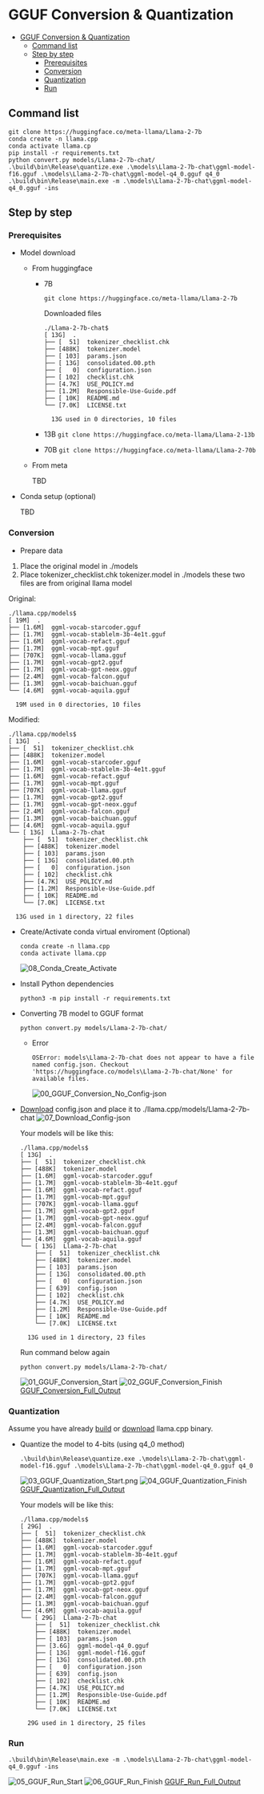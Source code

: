 # GGUF Conversion & Quantization

- [GGUF Conversion \& Quantization](#gguf-conversion--quantization)
  - [Command list](#command-list)
  - [Step by step](#step-by-step)
    - [Prerequisites](#prerequisites)
    - [Conversion](#conversion)
    - [Quantization](#quantization)
    - [Run](#run)


## Command list

```
git clone https://huggingface.co/meta-llama/Llama-2-7b
conda create -n llama.cpp
conda activate llama.cp
pip install -r requirements.txt
python convert.py models/Llama-2-7b-chat/
.\build\bin\Release\quantize.exe .\models\Llama-2-7b-chat\ggml-model-f16.gguf .\models\Llama-2-7b-chat\ggml-model-q4_0.gguf q4_0
.\build\bin\Release\main.exe -m .\models\Llama-2-7b-chat\ggml-model-q4_0.gguf -ins
```

## Step by step
### Prerequisites

* Model download
  
  * From huggingface
    
    * 7B
  
      `git clone https://huggingface.co/meta-llama/Llama-2-7b`
      
      Downloaded files
      
      ```
      ./Llama-2-7b-chat$
      [ 13G]  .
      ├── [  51]  tokenizer_checklist.chk
      ├── [488K]  tokenizer.model
      ├── [ 103]  params.json
      ├── [ 13G]  consolidated.00.pth
      ├── [   0]  configuration.json
      ├── [ 102]  checklist.chk
      ├── [4.7K]  USE_POLICY.md
      ├── [1.2M]  Responsible-Use-Guide.pdf
      ├── [ 10K]  README.md
      └── [7.0K]  LICENSE.txt
      
        13G used in 0 directories, 10 files
      ```
    
    * 13B
      `git clone https://huggingface.co/meta-llama/Llama-2-13b`
    
    * 70B
      `git clone https://huggingface.co/meta-llama/Llama-2-70b`
  
  * From meta
    
    TBD

* Conda setup (optional)
  
  TBD

### Conversion

* Prepare data
1. Place the original model in ./models
2. Place tokenizer_checklist.chk tokenizer.model in ./models
   these two files are from original llama model

  Original:

  ```
  ./llama.cpp/models$
  [ 19M]  .
  ├── [1.6M]  ggml-vocab-starcoder.gguf
  ├── [1.7M]  ggml-vocab-stablelm-3b-4e1t.gguf
  ├── [1.6M]  ggml-vocab-refact.gguf
  ├── [1.7M]  ggml-vocab-mpt.gguf
  ├── [707K]  ggml-vocab-llama.gguf
  ├── [1.7M]  ggml-vocab-gpt2.gguf
  ├── [1.7M]  ggml-vocab-gpt-neox.gguf
  ├── [2.4M]  ggml-vocab-falcon.gguf
  ├── [1.3M]  ggml-vocab-baichuan.gguf
  └── [4.6M]  ggml-vocab-aquila.gguf

    19M used in 0 directories, 10 files
  ```

  Modified:

  ```
  ./llama.cpp/models$
  [ 13G]  .
  ├── [  51]  tokenizer_checklist.chk
  ├── [488K]  tokenizer.model
  ├── [1.6M]  ggml-vocab-starcoder.gguf
  ├── [1.7M]  ggml-vocab-stablelm-3b-4e1t.gguf
  ├── [1.6M]  ggml-vocab-refact.gguf
  ├── [1.7M]  ggml-vocab-mpt.gguf
  ├── [707K]  ggml-vocab-llama.gguf
  ├── [1.7M]  ggml-vocab-gpt2.gguf
  ├── [1.7M]  ggml-vocab-gpt-neox.gguf
  ├── [2.4M]  ggml-vocab-falcon.gguf
  ├── [1.3M]  ggml-vocab-baichuan.gguf
  ├── [4.6M]  ggml-vocab-aquila.gguf
  └── [ 13G]  Llama-2-7b-chat
      ├── [  51]  tokenizer_checklist.chk
      ├── [488K]  tokenizer.model
      ├── [ 103]  params.json
      ├── [ 13G]  consolidated.00.pth
      ├── [   0]  configuration.json
      ├── [ 102]  checklist.chk
      ├── [4.7K]  USE_POLICY.md
      ├── [1.2M]  Responsible-Use-Guide.pdf
      ├── [ 10K]  README.md
      └── [7.0K]  LICENSE.txt

    13G used in 1 directory, 22 files
  ```

* Create/Activate conda virtual enviroment (Optional)
  
  ```
  conda create -n llama.cpp
  conda activate llama.cpp
  ```
  ![08_Conda_Create_Activate](./Images/02_GGUF_Conversion_&_Quantization/08_Conda_Create_Activate.png)

* Install Python dependencies
  
  `python3 -m pip install -r requirements.txt`

* Converting 7B model to GGUF format
  
  `python convert.py models/Llama-2-7b-chat/`
  
  * Error
    
    ```
    OSError: models\Llama-2-7b-chat does not appear to have a file named config.json. Checkout 'https://huggingface.co/models\Llama-2-7b-chat/None' for available files.
    ```
    
    ![00_GGUF_Conversion_No_Config-json](./Images/02_GGUF_Conversion_&_Quantization/00_GGUF_Conversion_No_Config-json.png)

* [Download](https://huggingface.co/meta-llama/Llama-2-7b-hf/tree/main) config.json and place it to ./llama.cpp/models/Llama-2-7b-chat
  ![07_Download_Config-json](./Images/02_GGUF_Conversion_&_Quantization/07_Download_Config-json.png)
  
  Your models will be like this:
  
  ```
  ./llama.cpp/models$
  [ 13G]  .
  ├── [  51]  tokenizer_checklist.chk
  ├── [488K]  tokenizer.model
  ├── [1.6M]  ggml-vocab-starcoder.gguf
  ├── [1.7M]  ggml-vocab-stablelm-3b-4e1t.gguf
  ├── [1.6M]  ggml-vocab-refact.gguf
  ├── [1.7M]  ggml-vocab-mpt.gguf
  ├── [707K]  ggml-vocab-llama.gguf
  ├── [1.7M]  ggml-vocab-gpt2.gguf
  ├── [1.7M]  ggml-vocab-gpt-neox.gguf
  ├── [2.4M]  ggml-vocab-falcon.gguf
  ├── [1.3M]  ggml-vocab-baichuan.gguf
  ├── [4.6M]  ggml-vocab-aquila.gguf
  └── [ 13G]  Llama-2-7b-chat
      ├── [  51]  tokenizer_checklist.chk
      ├── [488K]  tokenizer.model
      ├── [ 103]  params.json
      ├── [ 13G]  consolidated.00.pth
      ├── [   0]  configuration.json
      ├── [ 639]  config.json
      ├── [ 102]  checklist.chk
      ├── [4.7K]  USE_POLICY.md
      ├── [1.2M]  Responsible-Use-Guide.pdf
      ├── [ 10K]  README.md
      └── [7.0K]  LICENSE.txt
  
    13G used in 1 directory, 23 files
  ```
  
  Run command below again

  `python convert.py models/Llama-2-7b-chat/`
  
  ![01_GGUF_Conversion_Start](./Images/02_GGUF_Conversion_&_Quantization/01_GGUF_Conversion_Start.png)
  ![02_GGUF_Conversion_Finish](./Images/02_GGUF_Conversion_&_Quantization/02_GGUF_Conversion_Finish.png)
  [GGUF_Conversion_Full_Output](./Images/02_GGUF_Conversion_&_Quantization/GGUF_Conversion_Full_Output.txt)

### Quantization

Assume you have already [build](./01_Build_Llama.cpp.md) or [download](https://github.com/linuslau/AI/blob/main/01_Foolproof_Guide_of_LLama_Deployment/01_Llama.cpp_on_CPU/00_Simplest_way_to_distribute_Llama2.md#download-llamacpp-binary) llama.cpp binary.

* Quantize the model to 4-bits (using q4_0 method)
  
  `.\build\bin\Release\quantize.exe .\models\Llama-2-7b-chat\ggml-model-f16.gguf .\models\Llama-2-7b-chat\ggml-model-q4_0.gguf q4_0`
  
  ![03_GGUF_Quantization_Start.png](./Images/02_GGUF_Conversion_&_Quantization/03_GGUF_Quantization_Start.png)
  ![04_GGUF_Quantization_Finish](./Images/02_GGUF_Conversion_&_Quantization/04_GGUF_Quantization_Finish.png)
  [GGUF_Quantization_Full_Output](./Images/02_GGUF_Conversion_&_Quantization/GGUF_Quantization_Full_Output.txt)
  
  Your models will be like this:
  
  ```
  ./llama.cpp/models$
  [ 29G]  .
  ├── [  51]  tokenizer_checklist.chk
  ├── [488K]  tokenizer.model
  ├── [1.6M]  ggml-vocab-starcoder.gguf
  ├── [1.7M]  ggml-vocab-stablelm-3b-4e1t.gguf
  ├── [1.6M]  ggml-vocab-refact.gguf
  ├── [1.7M]  ggml-vocab-mpt.gguf
  ├── [707K]  ggml-vocab-llama.gguf
  ├── [1.7M]  ggml-vocab-gpt2.gguf
  ├── [1.7M]  ggml-vocab-gpt-neox.gguf
  ├── [2.4M]  ggml-vocab-falcon.gguf
  ├── [1.3M]  ggml-vocab-baichuan.gguf
  ├── [4.6M]  ggml-vocab-aquila.gguf
  └── [ 29G]  Llama-2-7b-chat
      ├── [  51]  tokenizer_checklist.chk
      ├── [488K]  tokenizer.model
      ├── [ 103]  params.json
      ├── [3.6G]  ggml-model-q4_0.gguf
      ├── [ 13G]  ggml-model-f16.gguf
      ├── [ 13G]  consolidated.00.pth
      ├── [   0]  configuration.json
      ├── [ 639]  config.json
      ├── [ 102]  checklist.chk
      ├── [4.7K]  USE_POLICY.md
      ├── [1.2M]  Responsible-Use-Guide.pdf
      ├── [ 10K]  README.md
      └── [7.0K]  LICENSE.txt
  
    29G used in 1 directory, 25 files
  ```

### Run

`.\build\bin\Release\main.exe -m .\models\Llama-2-7b-chat\ggml-model-q4_0.gguf -ins`

![05_GGUF_Run_Start](./Images/02_GGUF_Conversion_&_Quantization/05_GGUF_Run_Start.png)
![06_GGUF_Run_Finish](./Images/02_GGUF_Conversion_&_Quantization/06_GGUF_Run_Finish.png)
[GGUF_Run_Full_Output](./Images/02_GGUF_Conversion_&_Quantization/GGUF_Run_Full_Output.txt)